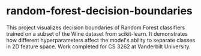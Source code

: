 # random-forest-decision-boundaries
This project visualizes decision boundaries of Random Forest classifiers trained on a subset of the Wine dataset from scikit-learn. It demonstrates how different hyperparameters affect the model's ability to separate classes in 2D feature space. Work completed for CS 3262 at Vanderbilt University.
